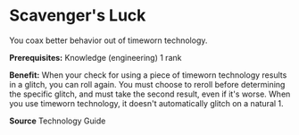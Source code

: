 ﻿---
cssclass: [feats]

---
# Scavenger's Luck

You coax better behavior out of timeworn technology.

**Prerequisites:** Knowledge (engineering) 1 rank

**Benefit:** When your check for using a piece of timeworn technology results in a glitch, you can roll again. You must choose to reroll before determining the specific glitch, and must take the second result, even if it's worse. When you use timeworn technology, it doesn't automatically glitch on a natural 1.

**Source** Technology Guide